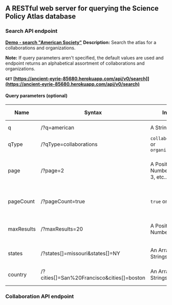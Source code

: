 ## A RESTful web server for querying the Science Policy Atlas database

### Search API endpoint
**[Demo - search "American Society"](https://ancient-eyrie-85680.herokuapp.com/api/v0/search/?q=American%20Society)**
**Description:** Search the atlas for a collaborations and organizations.

**Note:** If query parameters aren't specified, the default values are used and endpoint returns an alphabetical
assortment of collaborations and organizations.

**<code>GET</code> [https://ancient-eyrie-85680.herokuapp.com/api/v0/search]](https://ancient-eyrie-85680.herokuapp.com/api/v0/search)**

#### Query parameters (optional)

| Name | Syntax    | Input | Result | Default value |
| ---- |-----------|-------| ------ | ------------- |
| q | /?q=american | A String | objects related to q | <code>""</code> |
| qType | /?qType=collaborations| <code>collaborations</code> or <code>organizations</code> | objects of type qType | <code>""</code> |
| page| /?page=2 | A Positive Number (1, 2, 3, etc..) | nth array of result search (where n == page) | <code>1</code> |
| pageCount | /?pageCount=true | <code>true</code> or <code>false</code> | number of pages for given query | <code>false</code> |
| maxResults | /?maxResults=20  | A Positive Number | result array will be of length maxResults | <code>10</code> |
| states | /?states[]=missouri&states[]=NY | An Array of Strings | results will be in state1 <code>||</code> state2 <code>||</code> etc.. | <code>[]</code> |
| country | /?cities[]=San%20Francisco&cities[]=boston | An Array of Strings | results will be in country1 <code>||</code> country2 <code>||</code> etc.. | <code>[]</code> |

### Collaboration API endpoint